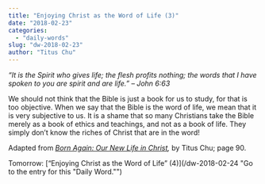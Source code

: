 ```yaml
---
title: "Enjoying Christ as the Word of Life (3)"
date: "2018-02-23"
categories: 
  - "daily-words"
slug: "dw-2018-02-23"
author: "Titus Chu"
---
```


_“It is the Spirit who gives life; the flesh profits nothing; the words that I have spoken to you are spirit and are life.”_ _– John 6:63_

We should not think that the Bible is just a book for us to study, for that is too objective. When we say that the Bible is the word of life, we mean that it is very subjective to us. It is a shame that so many Christians take the Bible merely as a book of ethics and teachings, and not as a book of life. They simply don’t know the riches of Christ that are in the word!

Adapted from _[Born Again: Our New Life in Christ](/book-born-again/ "Go to the listing for this book."),_ by Titus Chu; page 90.

Tomorrow: [“Enjoying Christ as the Word of Life” (4)](/dw-2018-02-24 "Go to the entry for this "Daily Word."")
